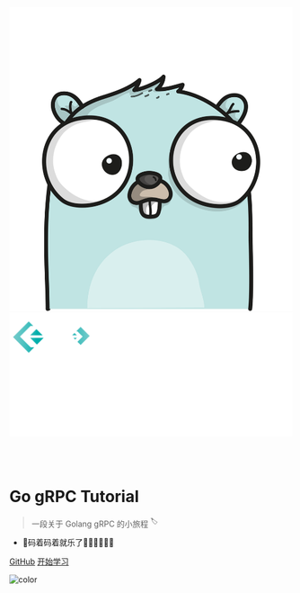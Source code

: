 ![logo](_media/logo-gopher.png ':id=logo-go')
![logo](_media/logo-grpc.png ':id=logo-grpc')

<br/><br/>

# **Go gRPC Tutorial**

> 一段关于 Golang gRPC 的小旅程 <sup>🏷</sup>

- 🚚码着码着就乐了🚌🚌🚌🚌🚌🚌


[GitHub](https://github.com/jergoo/go-grpc-tutorial)
[开始学习](#gRPC)

![color](#2fc4b2)
